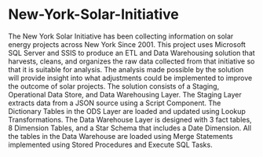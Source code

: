 # New-York-Solar-Initiative
The New York Solar Initiative has been collecting information on solar energy projects across New York Since 2001. 
This project uses Microsoft SQL Server and SSIS to produce an ETL and Data Warehousing solution that harvests, cleans, and organizes the raw data collected from that 
initiative so that it is suitable for analysis. The analysis made possible by the solution will provide insight into what adjustments could be implemented to improve the outcome of solar projects. The solution consists of a Staging, Operational Data Store, and Data Warehousing Layer. The Staging Layer extracts data from a JSON source using a Script Component. The Dictionary Tables in the ODS Layer are loaded and updated using Lookup Transformations. The Data Warehouse Layer is designed with 3 fact tables, 8 Dimension Tables, and a Star Schema that includes a Date Dimension. All the tables in the Data Warehouse are loaded using Merge Statements implemented using Stored Procedures and Execute SQL Tasks.
